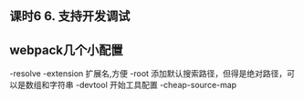 ## 课时6 6. 支持开发调试

## webpack几个小配置
-resolve
  -extension 扩展名,方便
  -root 添加默认搜索路径，但得是绝对路径，可以是数组和字符串
-devtool 开始工具配置
  -cheap-source-map
